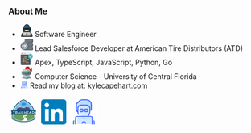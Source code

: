 
<h3>About Me</h3>
<ul>
    <li><img src="hacker.png" width="25px"/> Software Engineer</li>
    <li><img src="wheel.png" width="25px"/> Lead Salesforce Developer at American Tire Distributors (ATD)</li>
    <li><img src="code.png" width="25px"/> Apex, TypeScript, JavaScript, Python, Go</li>
    <li><img src="knight.png" width="25px"/> Computer Science - University of Central Florida</li>
    <li><img src="website_logo.png" width="15px"/> Read my blog at: <a href="https://kylecapehart.com/posts" target="_blank">kylecapehart.com</a></li>
</ul>

<div style="display: flex; flex-direction: row;">
    <a style="margin: 5px;" href="https://www.salesforce.com/trailblazer/kcapehart" alt="LinkedIn Profile" target="_blank">
        <img src="trailhead.png" width="50px"/>
    </a>
    <a style="margin: 5px;" href="https://www.linkedin.com/in/kyle-capehart/" alt="Trailhead Profile" target="_blank">
        <img src="linkedin.png" width="50px"/>
    </a>
    <a style="margin: 5px;" href="https://kylecapehart.com" alt="Personal Website and Blog" target="_blank">
        <img src="website_logo.png" width="50px"/>
    </a>
</div>